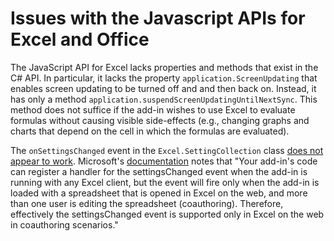 # Issues with the Javascript APIs for Excel and Office

The JavaScript API for Excel lacks properties and methods that exist in the C# API.  In particular, it lacks the property `application.ScreenUpdating` that enables screen updating to be turned off and and then back on.  Instead, it has only a method `application.suspendScreenUpdatingUntilNextSync`.  This method does not suffice if the add-in wishes to use Excel to evaluate formulas without causing visible side-effects (e.g., changing graphs and charts that depend on the cell in which the formulas are evaluated).

The `onSettingsChanged` event in the `Excel.SettingCollection` class [does not appear to work](https://stackoverflow.com/questions/45247447/how-to-register-handler-for-settingschanged-event-in-office-web-add-ins).  Microsoft's [documentation](https://docs.microsoft.com/en-us/javascript/api/office/office.settingschangedeventargs?view=excel-js-online) notes that "Your add-in's code can register a handler for the settingsChanged event when the add-in is running with any Excel client, but the event will fire only when the add-in is loaded with a spreadsheet that is opened in Excel on the web, and more than one user is editing the spreadsheet (coauthoring). Therefore, effectively the settingsChanged event is supported only in Excel on the web in coauthoring scenarios."
